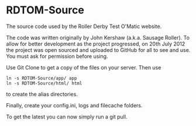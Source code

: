 RDTOM-Source
============

The source code used by the Roller Derby Test O'Matic website.

The code was written originally by John Kershaw (a.k.a. Sausage Roller). To allow for better development as the project progressed, on 20th July 2012 the project was open sourced and uploaded to GitHub for all to see and use. You must ask for permission before using.

Use Git Clone to get a copy of the files on your server. Then use 

```
ln -s RDTOM-Source/app/ app
ln -s RDTOM-Source/html/ html
```

to create the alias directories.

Finally, create your config.ini, logs and filecache folders.

To get the latest you can now simply run a git pull.
